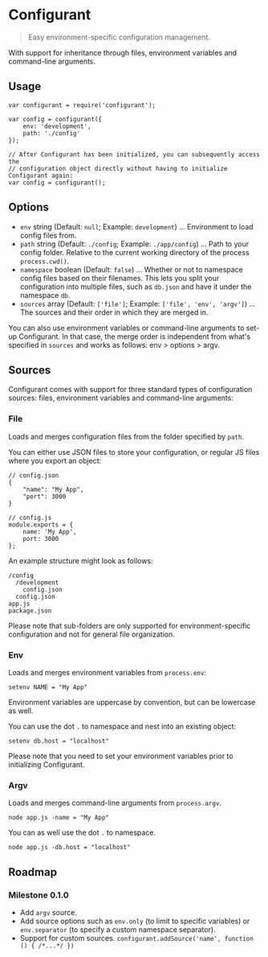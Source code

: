 # Configurant

> Easy environment-specific configuration management.

With support for inheritance through files, environment variables and command-line arguments.

## Usage

    var configurant = require('configurant');

    var config = configurant({
        env: 'development',
        path: './config'
    });

    // After Configurant has been initialized, you can subsequently access the
    // configuration object directly without having to initialize Configurant again:
    var config = configurant();


## Options

* `env` string (Default: `null`; Example: `development`) ... Environment to load config files from.
* `path` string (Default: `./config`; Example: `./app/config`) ... Path to your config folder. Relative to the current working directory of the process `process.cwd()`.
* `namespace` boolean (Default: `false`) ... Whether or not to namespace config files based on their filenames. This lets you split your configuration into multiple files, such as `db.json` and have it under the namespace `db`.
* `sources` array (Default: `['file']`; Example: `['file', 'env', 'argv']`) ... The sources and their order in which they are merged in.

You can also use environment variables or command-line arguments to set-up Configurant. In that case, the merge order is independent from what's specified in `sources` and works as follows: env > options > argv.


## Sources

Configurant comes with support for three standard types of configuration sources: files, environment variables and command-line arguments:

### File

Loads and merges configuration files from the folder specified by `path`.

You can either use JSON files to store your configuration, or regular JS files where you export an object:

    // config.json
    {
        "name": "My App",
        "port": 3000
    }

    // config.js
    module.exports = {
        name: 'My App',
        port: 3000
    };

An example structure might look as follows:

    /config
      /development
        config.json
      config.json
    app.js
    package.json

Please note that sub-folders are only supported for environment-specific configuration and not for general file organization.

### Env

Loads and merges environment variables from `process.env`:

    setenv NAME = "My App"

Environment variables are uppercase by convention, but can be lowercase as well.

You can use the dot `.` to namespace and nest into an existing object:

    setenv db.host = "localhost"

Please note that you need to set your environment variables prior to initializing Configurant.

### Argv

Loads and merges command-line arguments from `process.argv`.

    node app.js -name = "My App"

You can as well use the dot `.` to namespace.

    node app.js -db.host = "localhost"


## Roadmap

### Milestone 0.1.0

* Add `argv` source.
* Add source options such as `env.only` (to limit to specific variables) or `env.separator` (to specify a custom namespace separator).
* Support for custom sources. `configurant.addSource('name', function () { /*...*/ })`